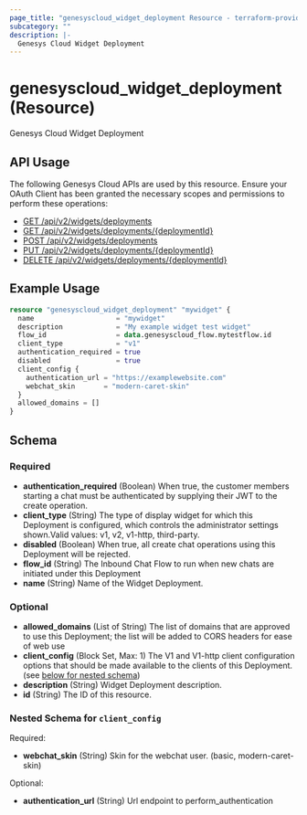 ```yaml
---
page_title: "genesyscloud_widget_deployment Resource - terraform-provider-genesyscloud"
subcategory: ""
description: |-
  Genesys Cloud Widget Deployment
---
```

# genesyscloud_widget_deployment (Resource)

Genesys Cloud Widget Deployment

## API Usage
The following Genesys Cloud APIs are used by this resource. Ensure your OAuth Client has been granted the necessary scopes and permissions to perform these operations:

* [GET /api/v2/widgets/deployments](https://developer.genesys.cloud/api/rest/v2/widgets/#get-api-v2-widgets-deployments)
* [GET /api/v2/widgets/deployments/{deploymentId}](https://developer.genesys.cloud/api/rest/v2/widgets/#get-api-v2-widgets-deployments--deploymentId-)
* [POST /api/v2/widgets/deployments](https://developer.genesys.cloud/api/rest/v2/widgets/#post-api-v2-widgets-deployments)
* [PUT /api/v2/widgets/deployments/{deploymentId}](https://developer.genesys.cloud/api/rest/v2/widgets/#put-api-v2-widgets-deployments--deploymentId-)
* [DELETE /api/v2/widgets/deployments/{deploymentId}](https://developer.genesys.cloud/api/rest/v2/widgets/#delete-api-v2-widgets-deployments--deploymentId-)

## Example Usage

```terraform
resource "genesyscloud_widget_deployment" "mywidget" {
  name                    = "mywidget"
  description             = "My example widget test widget"
  flow_id                 = data.genesyscloud_flow.mytestflow.id
  client_type             = "v1"
  authentication_required = true
  disabled                = true
  client_config {
    authentication_url = "https://examplewebsite.com"
    webchat_skin       = "modern-caret-skin"
  }
  allowed_domains = []
}
```

<!-- schema generated by tfplugindocs -->
## Schema

### Required

- **authentication_required** (Boolean) When true, the customer members starting a chat must be authenticated by supplying their JWT to the create operation.
- **client_type** (String) The type of display widget for which this Deployment is configured, which controls the administrator settings shown.Valid values: v1, v2, v1-http, third-party.
- **disabled** (Boolean) When true, all create chat operations using this Deployment will be rejected.
- **flow_id** (String) The Inbound Chat Flow to run when new chats are initiated under this Deployment
- **name** (String) Name of the Widget Deployment.

### Optional

- **allowed_domains** (List of String) The list of domains that are approved to use this Deployment; the list will be added to CORS headers for ease of web use
- **client_config** (Block Set, Max: 1) The V1 and V1-http client configuration options that should be made available to the clients of this Deployment. (see [below for nested schema](#nestedblock--client_config))
- **description** (String) Widget Deployment description.
- **id** (String) The ID of this resource.

<a id="nestedblock--client_config"></a>
### Nested Schema for `client_config`

Required:

- **webchat_skin** (String) Skin for the webchat user. (basic, modern-caret-skin)

Optional:

- **authentication_url** (String) Url endpoint to perform_authentication

